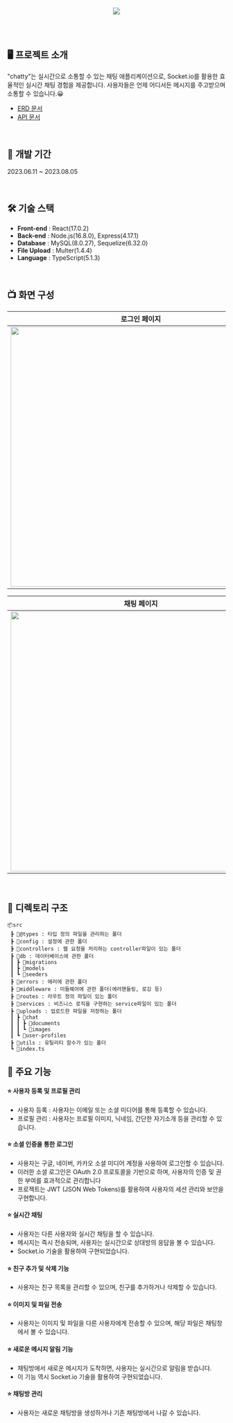 <br>
<div align="center">
  <img src="https://github.com/AnSeonJeong/chatty-back/assets/98884055/4e70462c-45c0-4ede-a0fd-8b49a2787621">
</div>

<br><br>

## 🖥️ 프로젝트 소개
"chatty"는 실시간으로 소통할 수 있는 채팅 애플리케이션으로, Socket.io를 활용한 효율적인 실시간 채팅 경험을 제공합니다.
사용자들은 언제 어디서든 메시지를 주고받으며 소통할 수 있습니다.😀

- <a href="https://www.erdcloud.com/d/QxMXL4t7jZ6H73RSt">ERD 문서</a>
- <a href="https://humble-vision-435.notion.site/ca9f266cfa1e461e8225d69d7bc1f2b2?v=e454a3a86f7d4a76bceb78ac207a1a7c&pvs=4">API 문서</a>

<br>

## 📅 개발 기간
2023.06.11 ~ 2023.08.05

<br>

## 🛠️ 기술 스택
- **Front-end** : React(17.0.2)
- **Back-end** : Node.js(16.8.0), Express(4.17.1)
- **Database** : MySQL(8.0.27), Sequelize(6.32.0)
- **File Upload** : Multer(1.4.4)
- **Language** : TypeScript(5.1.3)

<br>

## 📺 화면 구성
| 로그인 페이지 | 회원가입 페이지 |
|:--------------:|:--------------:|
| <img src="https://github.com/AnSeonJeong/chatty-back/assets/98884055/b627495e-adfa-47c1-bf04-de562865294e" width=600> | <img src=https://github.com/AnSeonJeong/chatty-back/assets/98884055/4466c097-48f6-4b6f-b5f1-ad2610832e6d) width=600>
>
| 채팅 페이지 | 친구 페이지 | 프로필 페이지 |
|:-----------:|:-----------:| :-------------:|
| <img src=https://github.com/AnSeonJeong/chatty-back/assets/98884055/51054ce5-9228-4853-b9f8-71ca0240db54 width=600> | <img src=https://github.com/AnSeonJeong/chatty-back/assets/98884055/d0051ddf-7874-4c37-bea5-4c08568e398f width=600> | <img src=https://github.com/AnSeonJeong/chatty-back/assets/98884055/520ae512-b929-495d-b346-4c5ef7578b51 width=600> |

<br>

## 📂 디렉토리 구조
```
📦src
 ┣ 📂@types : 타입 정의 파일을 관리하는 폴더
 ┣ 📂config : 설정에 관한 폴더
 ┣ 📂controllers : 웹 요청을 처리하는 controller파일이 있는 폴더
 ┣ 📂db : 데이터베이스에 관한 폴더
 ┃ ┣ 📂migrations
 ┃ ┣ 📂models 
 ┃ ┗ 📂seeders
 ┣ 📂errors : 에러에 관한 폴더
 ┣ 📂middleware : 미들웨어에 관한 폴더(에러핸들링, 로깅 등)
 ┣ 📂routes : 라우트 정의 파일이 있는 폴더
 ┣ 📂services : 비즈니스 로직을 구현하는 service파일이 있는 폴더
 ┣ 📂uploads : 업로드한 파일을 저장하는 폴더
 ┃ ┣ 📂chat
 ┃ ┃ ┣ 📂documents
 ┃ ┃ ┗ 📂images
 ┃ ┗ 📂user-profiles
 ┣ 📂utils : 유틸리티 함수가 있는 폴더
 ┗ 📜index.ts
```

## 💁 주요 기능
#### ⭐️ 사용자 등록 및 프로필 관리
- 사용자 등록 : 사용자는 이메일 또는 소셜 미디어를 통해 등록할 수 있습니다.
- 프로필 관리 : 사용자는 프로필 이미지, 닉네임, 간단한 자기소개 등을 관리할 수 있습니다.
#### ⭐️ 소셜 인증을 통한 로그인
- 사용자는 구글, 네이버, 카카오 소셜 미디어 계정을 사용하여 로그인할 수 있습니다.
- 이러한 소셜 로그인은 OAuth 2.0 프로토콜을 기반으로 하며, 사용자의 인증 및 권한 부여를 효과적으로 관리합니다
- 프로젝트는 JWT (JSON Web Tokens)를 활용하여 사용자의 세션 관리와 보안을 구현합니다.
#### ⭐️ 실시간 채팅
- 사용자는 다른 사용자와 실시간 채팅을 할 수 있습니다.
- 메시지는 즉시 전송되며, 사용자는 실시간으로 상대방의 응답을 볼 수 있습니다.
- Socket.io 기술을 활용하여 구현되었습니다. 
#### ⭐️ 친구 추가 및 삭제 기능
- 사용자는 친구 목록을 관리할 수 있으며, 친구를 추가하거나 삭제할 수 있습니다.
#### ⭐️ 이미지 및 파일 전송
- 사용자는 이미지 및 파일을 다른 사용자에게 전송할 수 있으며, 해당 파일은 채팅창에서 볼 수 있습니다.
#### ⭐️ 새로운 메시지 알림 기능
- 채팅방에서 새로운 메시지가 도착하면, 사용자는 실시간으로 알림을 받습니다.
- 이 기능 역시 Socket.io 기술을 활용하여 구현되었습니다.
#### ⭐️ 채팅방 관리
- 사용자는 새로운 채팅방을 생성하거나 기존 채팅방에서 나갈 수 있습니다.
